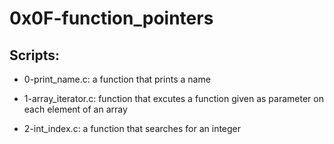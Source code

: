 # 0x0F-function_pointers

## Scripts:

- 0-print_name.c:
	a function that prints a name

- 1-array_iterator.c:
	function that excutes a function given as parameter on each element of an array

- 2-int_index.c:
	a function that searches for an integer

